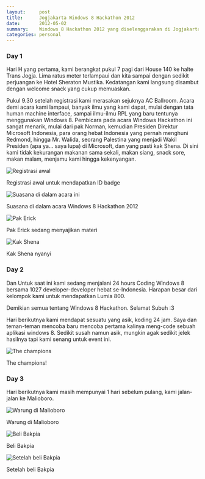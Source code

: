 ```yaml
---
layout:     post
title:      Jogjakarta Windows 8 Hackathon 2012
date:       2012-05-02
summary:    Windows 8 Hackathon 2012 yang diselenggarakan di Jogjakarta
categories: personal
---
```


### Day 1

Hari H yang pertama, kami berangkat pukul 7 pagi dari House 140 ke halte Trans Jogja. Lima ratus meter terlampaui dan kita sampai dengan sedikit perjuangan ke Hotel Sheraton Mustika. Kedatangan kami langsung disambut dengan welcome snack yang cukup memuaskan.

Pukul 9.30 setelah registrasi kami merasakan sejuknya AC Ballroom. Acara demi acara kami lampaui, banyak ilmu yang kami dapat, mulai dengan tata human machine interface, sampai ilmu-ilmu RPL yang baru tentunya menggunakan Windows 8. Pembicara pada acara Windows Hackathon ini sangat menarik, mulai dari pak Norman, kemudian Presiden Direktur Microsoft Indonesia, para orang hebat Indonesia yang pernah menghuni Redmond, hingga Mr. Walida, seorang Palestina yang menjadi Wakil Presiden (apa ya… saya lupa) di Microsoft, dan yang pasti kak Shena. Di sini kami tidak kekurangan makanan sama sekali, makan siang, snack sore, makan malam, menjamu kami hingga kekenyangan.

![Registrasi awal](http://sapikuda.com/images/posts/2012-05-02-jogjakarta-windows-8-hackathon-2012/1.JPG)

Registrasi awal untuk mendapatkan ID badge

![Suasana di dalam acara ini](http://sapikuda.com/images/posts/2012-05-02-jogjakarta-windows-8-hackathon-2012/2.JPG)

Suasana di dalam acara Windows 8 Hackathon 2012 

![Pak Erick](http://sapikuda.com/images/posts/2012-05-02-jogjakarta-windows-8-hackathon-2012/3.JPG)

Pak Erick sedang menyajikan materi

![Kak Shena](http://sapikuda.com/images/posts/2012-05-02-jogjakarta-windows-8-hackathon-2012/4.JPG)

Kak Shena nyanyi

### Day 2

Dan Untuk saat ini kami sedang menjalani 24 hours Coding Windows 8 bersama 1027 developer-developer hebat se-Indonesia. Harapan besar dari kelompok kami untuk mendapatkan Lumia 800.

Demikian semua tentang Windows 8 Hackathon. Selamat Subuh :3

Hari berikutnya kami mendapat sesuatu yang asik, koding 24 jam. Saya dan teman-teman mencoba baru mencoba pertama kalinya meng-code sebuah aplikasi windows 8. Sedikit susah namun asik, mungkin agak sedikit jelek hasilnya tapi kami senang untuk event ini.

![The champions](http://sapikuda.com/images/posts/2012-05-02-jogjakarta-windows-8-hackathon-2012/5.JPG)

The champions!

### Day 3

Hari berikutnya kami masih mempunyai 1 hari sebelum pulang, kami jalan-jalan ke Malioboro.

![Warung di Malioboro](http://sapikuda.com/images/posts/2012-05-02-jogjakarta-windows-8-hackathon-2012/6.JPG)

Warung di Malioboro

![Beli Bakpia](http://sapikuda.com/images/posts/2012-05-02-jogjakarta-windows-8-hackathon-2012/7.JPG)

Beli Bakpia

![Setelah beli Bakpia](http://sapikuda.com/images/posts/2012-05-02-jogjakarta-windows-8-hackathon-2012/8.JPG)

Setelah beli Bakpia